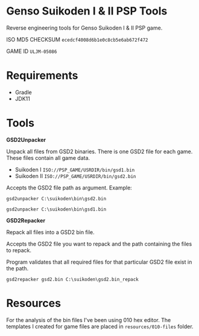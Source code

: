 # Genso Suikoden I & II PSP Tools

Reverse engineering tools for Genso Suikoden I & II PSP game.

ISO MD5 CHECKSUM
`ecedcf4008d6b1e0c8cb5e6ab672f472`

GAME ID
`ULJM-05086`

# Requirements

* Gradle
* JDK11

# Tools

**GSD2Unpacker**

Unpack all files from GSD2 binaries. There is one GSD2 file for each game. These files contain all game data.

* Suikoden I `ISO://PSP_GAME/USRDIR/bin/gsd1.bin`
* Suikoden II `ISO://PSP_GAME/USRDIR/bin/gsd2.bin`

Accepts the GSD2 file path as argument. Example:

`gsd2unpacker C:\suikoden\bin\gsd2.bin`

`gsd2unpacker C:\suikoden\bin\gsd1.bin`

**GSD2Repacker**

Repack all files into a GSD2 bin file.

Accepts the GSD2 file you want to repack and the path containing the files to repack.

Program validates that all required files for that particular GSD2 file exist in the path.

`gsd2repacker gsd2.bin C:\suikoden\gsd2.bin_repack`

# Resources

For the analysis of the bin files I've been using 010 hex editor. The templates I created for game files are placed
in `resources/010-files` folder.